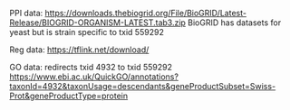 PPI data: https://downloads.thebiogrid.org/File/BioGRID/Latest-Release/BIOGRID-ORGANISM-LATEST.tab3.zip
BioGRID has datasets for yeast but is strain specific to txid 559292

Reg data: https://tflink.net/download/

GO data: redirects txid 4932 to txid 559292 https://www.ebi.ac.uk/QuickGO/annotations?taxonId=4932&taxonUsage=descendants&geneProductSubset=Swiss-Prot&geneProductType=protein